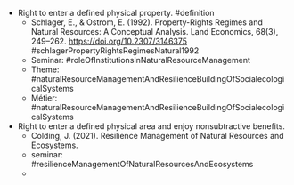 - Right to enter a defined physical property. #definition
	- Schlager, E., & Ostrom, E. (1992). Property-Rights Regimes and Natural Resources: A Conceptual Analysis. Land Economics, 68(3), 249–262. https://doi.org/10.2307/3146375 #schlagerPropertyRightsRegimesNatural1992
	- Seminar: #roleOfInstitutionsInNaturalResourceManagement
	- Theme: #naturalResourceManagementAndResilienceBuildingOfSocialecologicalSystems
	- Métier: #naturalResourceManagementAndResilienceBuildingOfSocialecologicalSystems
- Right to enter a defined physical area and enjoy nonsubtractive benefits.
	- Colding, J. (2021). Resilience Management of Natural Resources and Ecosystems.
	- seminar: #resilienceManagementOfNaturalResourcesAndEcosystems
	-